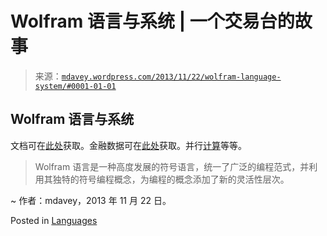 <!--yml

category: 未分类

date: 2024 年 05 月 18 日 05:57:36

-->

# Wolfram 语言与系统 | 一个交易台的故事

> 来源：[`mdavey.wordpress.com/2013/11/22/wolfram-language-system/#0001-01-01`](https://mdavey.wordpress.com/2013/11/22/wolfram-language-system/#0001-01-01)

## Wolfram 语言与系统

文档可在[此处](https://reference.wolfram.com/language/)获取。金融数据可在[此处](https://reference.wolfram.com/language/guide/FinancialAndEconomicData.html)获取。并行[计算](http://reference.wolfram.com/mathematica/guide/ParallelComputing.html)等等。

> Wolfram 语言是一种高度发展的符号语言，统一了广泛的编程范式，并利用其独特的符号编程概念，为编程的概念添加了新的灵活性层次。

~ 作者：mdavey，2013 年 11 月 22 日。

Posted in [Languages](https://mdavey.wordpress.com/category/languages/)
